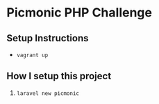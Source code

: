 # Picmonic PHP Challenge

## Setup Instructions

- `vagrant up`

## How I setup this project

1. `laravel new picmonic`